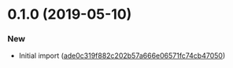 <a name="0.1.0"></a>
# 0.1.0 (2019-05-10)


### New

* Initial import ([ade0c319f882c202b57a666e06571fc74cb47050](https://github.com/kairops/dc-hello-world/commit/ade0c319f882c202b57a666e06571fc74cb47050))



